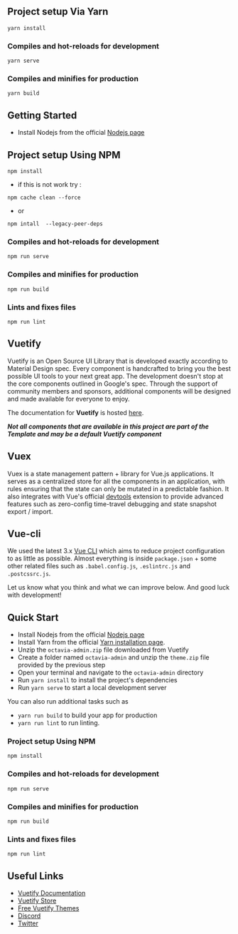 
## Project setup Via Yarn

```
yarn install
```

### Compiles and hot-reloads for development

```
yarn serve
```

### Compiles and minifies for production

```
yarn build
```


## Getting Started

-   Install Nodejs from the official [Nodejs page](https://nodejs.org/en/)

## Project setup Using NPM

```
npm install
```

-   if this is not work try :

```
npm cache clean --force

```

-   or

```
npm intall  --legacy-peer-deps

```

### Compiles and hot-reloads for development

```
npm run serve
```

### Compiles and minifies for production

```
npm run build
```

### Lints and fixes files

```
npm run lint
```

## Vuetify

Vuetify is an Open Source UI Library that is developed exactly according to Material Design spec. Every component is handcrafted to bring you the best possible UI tools to your next great app. The development doesn't stop at the core components outlined in Google's spec. Through the support of community members and sponsors, additional components will be designed and made available for everyone to enjoy.

The documentation for **Vuetify** is hosted [here](https://vuetifyjs.com/).

**_Not all components that are available in this project are part of the Template and may be a default Vuetify component_**

## Vuex

Vuex is a state management pattern + library for Vue.js applications. It serves as a centralized store for all the components in an application, with rules ensuring that the state can only be mutated in a predictable fashion. It also integrates with Vue's official [devtools](https://github.com/vuejs/vue-devtools) extension to provide advanced features such as zero-config time-travel debugging and state snapshot export / import.

## Vue-cli

We used the latest 3.x [Vue CLI](https://github.com/vuejs/vue-cli) which aims to reduce project configuration
to as little as possible. Almost everything is inside `package.json` + some other related files such as
`.babel.config.js`, `.eslintrc.js` and `.postcssrc.js`.

Let us know what you think and what we can improve below. And good luck with development!

## Quick Start

-   Install Nodejs from the official [Nodejs page](https://nodejs.org/en/)
-   Install Yarn from the official [Yarn installation page](https://classic.yarnpkg.com/en/docs/install/#windows-stable).
-   Unzip the `octavia-admin.zip` file downloaded from Vuetify
-   Create a folder named `octavia-admin` and unzip the `theme.zip` file provided by the previous step
-   Open your terminal and navigate to the `octavia-admin` directory
-   Run `yarn install` to install the project's dependencies
-   Run `yarn serve` to start a local development server

You can also run additional tasks such as

-   `yarn run build` to build your app for production
-   `yarn run lint` to run linting.

### Project setup Using NPM

```
npm install
```

### Compiles and hot-reloads for development

```
npm run serve
```

### Compiles and minifies for production

```
npm run build
```

### Lints and fixes files

```
npm run lint
```


## Useful Links

-   [Vuetify Documentation](https://vuetifyjs.com/)
-   [Vuetify Store](https://store.vuetifyjs.com/)
-   [Free Vuetify Themes](https://store.vuetifyjs.com/collections/free-products)
-   [Discord](https://discord.com/invite/s93b7Fv)
-   [Twitter](https://twitter.com/vuetifyjs)
